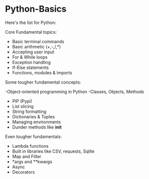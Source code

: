 # Python-Basics

Here's the list for Python:

Core Fundamental topics:

- Basic terminal commands 
- Basic arithmetic (+,-,/,*) 
- Accepting user input 
- For & While loops 
- Exception handling 
- If-Else statements 
- Functions, modules & Imports

Some tougher fundamental concepts:

-Object-oriented programming in Python
-Classes, Objects, Methods 
- PIP (Pypi) 
- List slicing 
- String formatting 
- Dictionaries & Tuples 
- Managing environments 
- Dunder methods like __init__

Even tougher fundamentals: 
- Lambda functions 
- Built in libraries like CSV, requests, Sqlite 
- Map and Filter 
- *args and **kwargs 
- Async 
- Decorators
